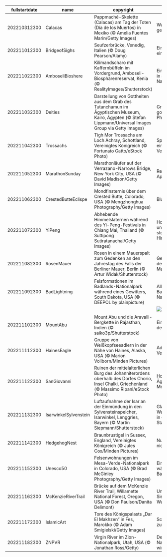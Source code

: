 |fullstartdate|name|copyright|title|image|
|--|--|--|--|--|
202210312300|Calacas|Pappmaché-Skelette (Calacas) am Tag der Toten (Día de los Muertos) in Mexiko (© Amelia Fuentes Marin/Getty Images)|Was wird hier gefeiert?|![](/de-DE/2022/11/202210312300Calacas.jpg)|
202211012300|BridgeofSighs|Seufzerbrücke, Venedig, Italien (© Doug Pearson/Alamy)|Ein Kuss und ein Seufzer|![](/de-DE/2022/11/202211012300BridgeofSighs.jpg)|
202211022300|AmboseliBioshere|Kilimandscharo mit Kaffernbüffeln im Vordergrund, Amboseli-Biosphärenreservat, Kenia (© RealityImages/Shutterstock)|Ein Experiment in Sachen Nachhaltigkeit|![](/de-DE/2022/11/202211022300AmboseliBioshere.jpg)|
202211032300|Deities|Darstellung von Gottheiten aus dem Grab des Tutanchamun im Ägyptischen Museum, Kairo, Ägypten (© Stefan Lippmann/Universal Images Group via Getty Images)|Grab des goldenen Pharaos|![](/de-DE/2022/11/202211032300Deities.jpg)|
202211042300|Trossachs|Tigh Mor Trossachs am Loch Achray, Schottland, Vereinigtes Königreich (© Fortunato Gatto/eStock Photo)|Spiegelbild einer stilvollen Vergangenheit|![](/de-DE/2022/11/202211042300Trossachs.jpg)|
202211052300|MarathonSunday|Marathonläufer auf der Verrazano-Narrows Bridge, New York City, USA (© David Madison/Getty Images)|Rennen im „Big Apple“|![](/de-DE/2022/11/202211052300MarathonSunday.jpg)|
202211062300|CrestedButteEclispe|Mondfinsternis über dem Crested Butte, Colorado, USA (© Mengzhonghua Photography/Getty Images)|Blutmond|![](/de-DE/2022/11/202211062300CrestedButteEclispe.jpg)|
202211072300|YiPeng|Abhebende Himmelslaternen während des Yi-Peng-Festivals in Chiang Mai, Thailand (© Suttipong Sutiratanachai/Getty Images)|Hoffnungen und Gebete steigen in den Himmel|![](/de-DE/2022/11/202211072300YiPeng.jpg)|
202211082300|RosenMauer|Rosen in einem Mauerspalt zum Gedenken an den Jahrestag des Falls der Berliner Mauer, Berlin (© Artur Widak/Shutterstock)|Gedenken an den Berliner Mauerfall|![](/de-DE/2022/11/202211082300RosenMauer.jpg)|
202211092300|BadLightning|Felsformationen im Badlands-Nationalpark während eines Gewitters, South Dakota, USA (© DEEPOL by plainpicture)|Alles Gute, Badlands-Nationalpark!|![](/de-DE/2022/11/202211092300BadLightning.jpg)|
||||![](/de-DE/2022/11/.jpg)|
202211102300|MountAbu|Mount Abu und die Aravalli-Bergkette in Rajasthan, Indien (© saiko3p/Shutterstock)|Eine Oase in der Wüste|![](/de-DE/2022/11/202211102300MountAbu.jpg)|
202211112300|HainesEagle|Gruppe von Weißkopfseeadlern in der Nähe von Haines, Alaska, USA (© Marion Vollborn/Minden Pictures)|Adler-Versammlung|![](/de-DE/2022/11/202211112300HainesEagle.jpg)|
202211122300|SanGiovanni|Ruinen der mittelalterlichen Burg des Johanniterordens oberhalb des Dorfes Chorio, Insel Chalki, Griechenland (© Massimo Ripani/eStock Photo)|Hoch über dem Ägäischen Meer|![](/de-DE/2022/11/202211122300SanGiovanni.jpg)|
202211132300|IsarwinkelSylvenstein|Luftaufnahme der Isar an der Einmündung in den Sylvensteinspeicher, Isarwinkel, Lenggries, Bayern (© Martin Siepmann/Shutterstock)|Glasklares Wasser mündet in einen Stausee|![](/de-DE/2022/11/202211132300IsarwinkelSylvenstein.jpg)|
202211142300|HedgehogNest|Braunbrustigel in Sussex, England, Vereinigtes Königreich (© Jules Cox/Minden Pictures)|Nur schauen, nicht anfassen!|![](/de-DE/2022/11/202211142300HedgehogNest.jpg)|
202211152300|Unesco50|Felsenwohnungen im Mesa-Verde-Nationalpark in Colorado, USA (© Brad McGinley Photography/Getty Images)|Ein 50 Jahre währender Balanceakt|![](/de-DE/2022/11/202211152300Unesco50.jpg)|
202211162300|McKenzieRiverTrail|Brücke auf dem McKenzie River Trail, Willamette National Forest, Oregon, USA (© Don Paulson/Danita Delimont)|Unternehmen Sie eine Wanderung!|![](/de-DE/2022/11/202211162300McKenzieRiverTrail.jpg)|
202211172300|IslamicArt|Tore des Königspalasts „Dar El Makhzen“ in Fès, Marokko (© Adam Smigielski/Getty Images)|Schlüssellöcher zum Königreich|![](/de-DE/2022/11/202211172300IslamicArt.jpg)|
202211182300|ZNPVR|Virgin River im Zion-Nationalpark, Utah, USA (© Jonathan Ross/Getty)|Der Zion-Nationalpark wird 103!|![](/de-DE/2022/11/202211182300ZNPVR.jpg)|
